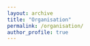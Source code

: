 ```yaml
---
layout: archive
title: "Organisation"
permalink: /organisation/
author_profile: true
---
```


<!-- Ajoutez ici le contenu que vous souhaitez afficher sur la page "Organisation". -->
